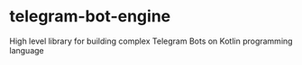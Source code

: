 # telegram-bot-engine
High level library for building complex Telegram Bots on Kotlin programming language
